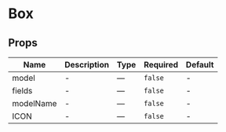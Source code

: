 # Box

## Props

<!-- @vuese:Box:props:start -->
|Name|Description|Type|Required|Default|
|---|---|---|---|---|
|model|-|—|`false`|-|
|fields|-|—|`false`|-|
|modelName|-|—|`false`|-|
|ICON|-|—|`false`|-|

<!-- @vuese:Box:props:end -->


